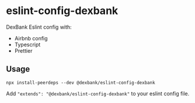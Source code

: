 # eslint-config-dexbank

DexBank Eslint config with:

- Airbnb config
- Typescript
- Prettier

## Usage

```
npx install-peerdeps --dev @dexbank/eslint-config-dexbank
```

Add `"extends": "@dexbank/eslint-config-dexbank"` to your eslint config file.
